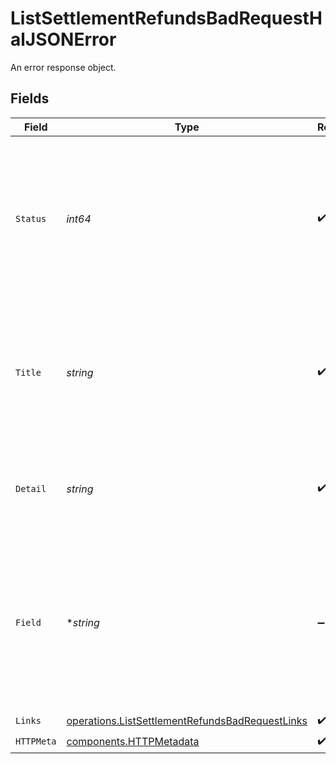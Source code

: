 # ListSettlementRefundsBadRequestHalJSONError

An error response object.


## Fields

| Field                                                                                                                                                  | Type                                                                                                                                                   | Required                                                                                                                                               | Description                                                                                                                                            | Example                                                                                                                                                |
| ------------------------------------------------------------------------------------------------------------------------------------------------------ | ------------------------------------------------------------------------------------------------------------------------------------------------------ | ------------------------------------------------------------------------------------------------------------------------------------------------------ | ------------------------------------------------------------------------------------------------------------------------------------------------------ | ------------------------------------------------------------------------------------------------------------------------------------------------------ |
| `Status`                                                                                                                                               | *int64*                                                                                                                                                | :heavy_check_mark:                                                                                                                                     | The status code of the error message. This is always the same code as the status code of the HTTP message itself.                                      | 404                                                                                                                                                    |
| `Title`                                                                                                                                                | *string*                                                                                                                                               | :heavy_check_mark:                                                                                                                                     | The HTTP reason phrase of the error. For example, for a `404` error, the `title` will be `Not Found`.                                                  | Not Found                                                                                                                                              |
| `Detail`                                                                                                                                               | *string*                                                                                                                                               | :heavy_check_mark:                                                                                                                                     | A detailed human-readable description of the error that occurred.                                                                                      | The resource does not exist                                                                                                                            |
| `Field`                                                                                                                                                | **string*                                                                                                                                              | :heavy_minus_sign:                                                                                                                                     | If the error was caused by a value provided by you in a specific field, the `field` property will contain the name<br/>of the field that caused the issue. | description                                                                                                                                            |
| `Links`                                                                                                                                                | [operations.ListSettlementRefundsBadRequestLinks](../../models/operations/listsettlementrefundsbadrequestlinks.md)                                     | :heavy_check_mark:                                                                                                                                     | N/A                                                                                                                                                    |                                                                                                                                                        |
| `HTTPMeta`                                                                                                                                             | [components.HTTPMetadata](../../models/components/httpmetadata.md)                                                                                     | :heavy_check_mark:                                                                                                                                     | N/A                                                                                                                                                    |                                                                                                                                                        |